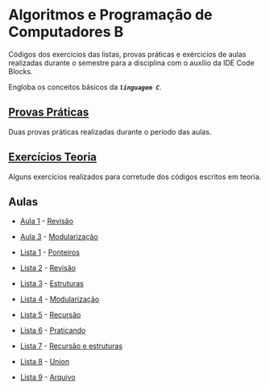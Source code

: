 # Algoritmos e Programação de Computadores B

Códigos dos exercícios das listas, provas práticas e exércicios de aulas realizadas durante o semestre para a disciplina com o auxílio da IDE Code Blocks.

Engloba os conceitos básicos da ***```linguagem C```***.

## [Provas Práticas](/Exercícios%20APC%20B/ativ%20nota/)
Duas provas práticas realizadas durante o período das aulas.

## [Exercícios Teoria](/Exercícios%20APC%20B/Exs%20teoria/)
Alguns exercícios realizados para corretude dos códigos escritos em teoria.

## Aulas
* [Aula 1](/Exercícios%20APC%20B/aula%201%20revisao/AULA_01_PRATICA_REVISÃO.pdf) - [Revisão](/Exercícios%20APC%20B/aula%201%20revisao/)
* [Aula 3](/Exercícios%20APC%20B/Aula%203%20modularização/AULA_PRÁTICA_03_MODULARIZAÇÃO.pdf) - [Modularização](/Exercícios%20APC%20B/Aula%203%20modularização/)

* [Lista 1](/Exercícios%20APC%20B/lista%201%20ponteiros/LISTA_01_PONTEIROS_MODULARIZAÇÃO.pdf) - [Ponteiros](/Exercícios%20APC%20B/lista%201%20ponteiros/)
* [Lista 2](/Exercícios%20APC%20B/Lista%202%20revisão/AULA_02_PRATICA_REVISÃO.pdf) - [Revisão](/Exercícios%20APC%20B/Lista%202%20revisão/)
* [Lista 3](/Exercícios%20APC%20B/LISTA%203%20ESTRUTURAS/LISTA_03_ESTRUTURAS.pdf) - [Estruturas](/Exercícios%20APC%20B/LISTA%203%20ESTRUTURAS/)
* [Lista 4](/Exercícios%20APC%20B/Lista%204%20modularização/AULA_PRÁTICA_04_MODULARIZAÇÃO.pdf) - [Modularização](/Exercícios%20APC%20B/Lista%204%20modularização/)
* [Lista 5](/Exercícios%20APC%20B/Lista%205%20recursão/AULA_PRÁTICA_05_RECURSÃO.pdf) - [Recursão](/Exercícios%20APC%20B/Lista%205%20recursão/)
* [Lista 6](/Exercícios%20APC%20B/lista%206%20praticando/AULA_PRÁTICA_06_PRATICANDO.pdf) - [Praticando](/lista%206%20praticando/)
* [Lista 7](/Exercícios%20APC%20B/lista%207%20recursão%20e%20estruturas/AULA_PRÁTICA_07_RECURSÃO_ESTRUTURAS.pdf) - [Recursão e estruturas](/Exercícios%20APC%20B/lista%207%20recursão%20e%20estruturas/)
* [Lista 8](/Exercícios%20APC%20B/Lista%208%20Union/AULA_PRÁTICA_08_ESTRUTURA_UNIAO.pdf) - [Union](/Exercícios%20APC%20B/Lista%208%20Union/)
* [Lista 9](/Exercícios%20APC%20B/Lista%209%20arquivo/AULA_PRÁTICA_09_ARQUIVOS.pdf) - [Arquivo](/Exercícios%20APC%20B/Lista%209%20arquivo/)